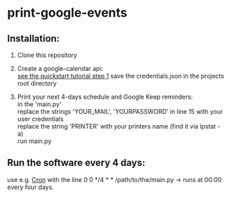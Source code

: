 # print-google-events

## Installation:

1. Clone this repository
2. Create a google-calendar api:  
[see the quickstart tutorial step 1](https://developers.google.com/google-apps/calendar/quickstart/python) 
save the credentials.json in the projects root directory

3. Print your next 4-days schedule and Google Keep reminders:  
in the 'main.py'  
replace the strings 'YOUR_MAIL', 'YOURPASSWORD' in line 15 with your user credentials  
replace the string 'PRINTER' with your printers name (find it via lpstat -a)  
run main.py

## Run the software every 4 days:

use e.g. [Cron](https://help.ubuntu.com/community/CronHowto) with the 
line 0 0 */4 \* \*  /path/to/the/main.py  -> runs at 00:00 every four days.

